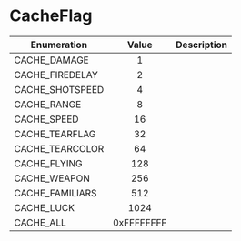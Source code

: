 # CacheFlag

|Enumeration|Value|Description|
|-----------|:---:|-----------|
|CACHE_DAMAGE|1||
|CACHE_FIREDELAY|2||
|CACHE_SHOTSPEED|4||
|CACHE_RANGE|8||
|CACHE_SPEED|16||
|CACHE_TEARFLAG|32||
|CACHE_TEARCOLOR|64||
|CACHE_FLYING|128||
|CACHE_WEAPON|256||
|CACHE_FAMILIARS|512||
|CACHE_LUCK|1024||
|CACHE_ALL|0xFFFFFFFF||
